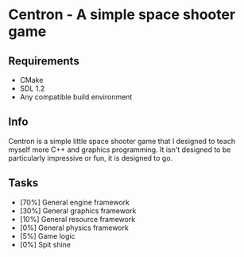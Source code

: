 # Centron - A simple space shooter game #

Requirements
----------

* CMake
* SDL 1.2
* Any compatible build environment

Info
----------

Centron is a simple little space shooter game that I designed to teach myself more C++ and graphics programming. It isn't designed to be particularly impressive or fun, it is designed to go.

Tasks
----------

- [70%] General engine framework
- [30%] General graphics framework
- [10%] General resource framework
- [0%] General physics framework
- [5%] Game logic
- [0%] Spit shine

